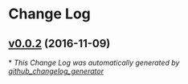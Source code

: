 # Change Log

## [v0.0.2](https://github.com/feathersjs/feathers-socketio-ssr/tree/v0.0.2) (2016-11-09)


\* *This Change Log was automatically generated by [github_changelog_generator](https://github.com/skywinder/Github-Changelog-Generator)*